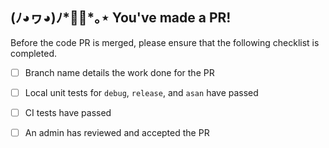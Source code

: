 
## (ﾉ◕ヮ◕)ﾉ*✲ﾟ*｡⋆ You've made a PR!

Before the code PR is merged, please ensure that the following checklist is completed. 

- [ ] Branch name details the work done for the PR
- [ ] Local unit tests for `debug`, `release`, and `asan` have passed
- [ ] CI tests have passed
- [ ] An admin has reviewed and accepted the PR

